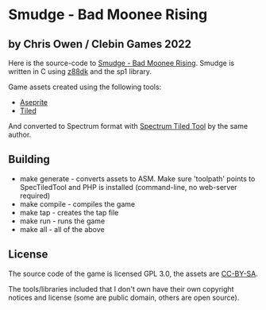 # Smudge - Bad Moonee Rising

## by Chris Owen / Clebin Games 2022

Here is the source-code to [Smudge - Bad Moonee Rising](https://clebingames.itch.io/smudge-bad-moonee-rising). Smudge is 
written in C using [z88dk](https://z88dk.org/) and the sp1 library.

Game assets created using the following tools:

* [Aseprite](https://www.aseprite.org)
* [Tiled](https://www.mapeditor.org)

And converted to Spectrum format with [Spectrum Tiled Tool](https://github.com/clebin/spectiledtool) by the same author.

## Building

* make generate - converts assets to ASM. Make sure 'toolpath' points to SpecTiledTool and PHP is installed (command-line, 
no web-server required)
* make compile - compiles the game
* make tap - creates the tap file
* make run - runs the game
* make all - all of the above

## License

The source code of the game is licensed GPL 3.0, the assets are 
[CC-BY-SA](https://creativecommons.org/licenses/by-sa/2.0/).

The tools/libraries included that I don't own have their own copyright notices
and license (some are public domain, others are open source).

